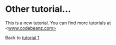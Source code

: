 # Other tutorial...

This is a new tutorial. You can find more tutorials at <www.codebeanz.com>

Back to [tutorial 1](tutorial://1)
